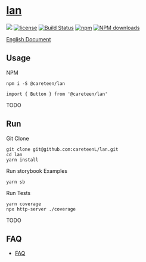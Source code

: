 # [lan](https://github.com/careteenL/lan)
[![](https://img.shields.io/badge/Powered%20by-lan-brightgreen.svg)](https://github.com/careteenL/lan)
[![license](https://img.shields.io/badge/license-MIT-blue.svg)](https://github.com/careteenL/lan/blob/master/LICENSE)
[![Build Status](https://travis-ci.org/careteenL/lan.svg?branch=master)](https://travis-ci.org/careteenL/lan)
[![npm](https://img.shields.io/badge/npm-0.1.0-orange.svg)](https://www.npmjs.com/package/@careteen/lan)
[![NPM downloads](http://img.shields.io/npm/dm/@careteen/lan.svg?style=flat-square)](http://www.npmtrends.com/@careteen/lan)

[English Document](./README.en_US.md)

## Usage

NPM
```shell
npm i -S @careteen/lan
```

```tsx
import { Button } from '@careteen/lan'
```

TODO

## Run

Git Clone
```shell
git clone git@github.com:careteenL/lan.git 
cd lan
yarn install
```

Run storybook Examples
```shell
yarn sb
```

Run Tests
```shell
yarn coverage
npx http-server ./coverage
```

TODO

## FAQ

- [FAQ](./FAQ.md)

